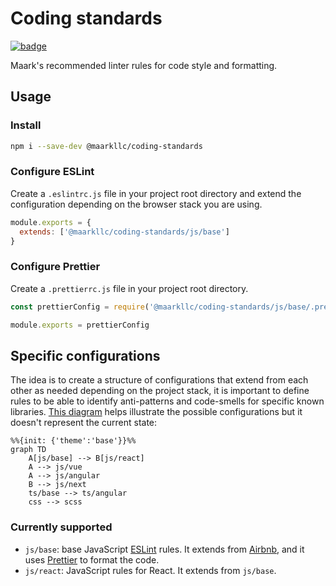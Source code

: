 # Coding standards

[![badge][badge]][npm-repo]

Maark's recommended linter rules for code style and formatting.

## Usage

### Install

```bash
npm i --save-dev @maarkllc/coding-standards
```

### Configure ESLint

Create a `.eslintrc.js` file in your project root directory and extend the
configuration depending on the browser stack you are using.

```javascript
module.exports = {
  extends: ['@maarkllc/coding-standards/js/base']
}
```

### Configure Prettier

Create a `.prettierrc.js` file in your project root directory.

```javascript
const prettierConfig = require('@maarkllc/coding-standards/js/base/.prettierrc.js')

module.exports = prettierConfig
```

## Specific configurations

The idea is to create a structure of configurations that extend from each other
as needed depending on the project stack, it is important to define rules to be
able to identify anti-patterns and code-smells for specific known libraries.
[This diagram][diagram] helps illustrate the possible configurations but it
doesn't represent the current state:

```mermaid
%%{init: {'theme':'base'}}%%
graph TD
    A[js/base] --> B[js/react]
    A --> js/vue
    A --> js/angular
    B --> js/next
    ts/base --> ts/angular
    css --> scss
```

### Currently supported

- `js/base`: base JavaScript [ESLint] rules. It extends from [Airbnb], and it
  uses [Prettier] to format the code.
- `js/react`: JavaScript rules for React. It extends from `js/base`.

[badge]: https://img.shields.io/badge/%40maarkllc%2Fcoding--standards-1.0.0-blue
[npm-repo]: https://www.npmjs.com/package/@maarkllc/coding-standards
[ESLint]: https://eslint.org/
[Prettier]: https://prettier.io/
[Airbnb]: https://github.com/airbnb/javascript

[diagram]: https://mermaid.live/edit#pako:eNpdj70OgzAMhF8l8gzqnqFSEX2CdmsY3MQFKhJQ4lStEO_e8Lfg6fzd6WSPoHtDIKH2ODTiXion0lwe73B6YqBK5PlZFPPqCTVXm7_gBD-RDgRdHTv0Ky126ujLK-K1eDH4ENchLDwkARlY8hZbk64bZ18BN2RJgUxy7lCg3JRycTDIdDUt9x7kC7tAGWDk_vZzGiT7SHuobDF9arfU9AdRW1Ad
